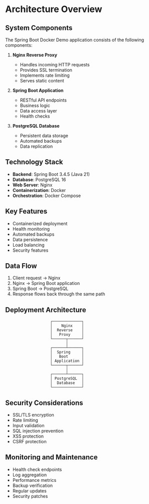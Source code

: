 # Architecture Overview

## System Components

The Spring Boot Docker Demo application consists of the following components:

1. **Nginx Reverse Proxy**
   - Handles incoming HTTP requests
   - Provides SSL termination
   - Implements rate limiting
   - Serves static content

2. **Spring Boot Application**
   - RESTful API endpoints
   - Business logic
   - Data access layer
   - Health checks

3. **PostgreSQL Database**
   - Persistent data storage
   - Automated backups
   - Data replication

## Technology Stack

- **Backend**: Spring Boot 3.4.5 (Java 21)
- **Database**: PostgreSQL 16
- **Web Server**: Nginx
- **Containerization**: Docker
- **Orchestration**: Docker Compose

## Key Features

- Containerized deployment
- Health monitoring
- Automated backups
- Data persistence
- Load balancing
- Security features

## Data Flow

1. Client request → Nginx
2. Nginx → Spring Boot application
3. Spring Boot → PostgreSQL
4. Response flows back through the same path

## Deployment Architecture

```
                    ┌─────────────┐
                    │    Nginx    │
                    │  Reverse    │
                    │   Proxy     │
                    └──────┬──────┘
                           │
                    ┌──────┴──────┐
                    │  Spring     │
                    │   Boot      │
                    │ Application │
                    └──────┬──────┘
                           │
                    ┌──────┴──────┐
                    │ PostgreSQL  │
                    │  Database   │
                    └─────────────┘
```

## Security Considerations

- SSL/TLS encryption
- Rate limiting
- Input validation
- SQL injection prevention
- XSS protection
- CSRF protection

## Monitoring and Maintenance

- Health check endpoints
- Log aggregation
- Performance metrics
- Backup verification
- Regular updates
- Security patches 